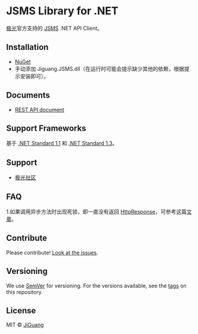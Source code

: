 # JSMS Library for .NET

[极光](https://www.jiguang.cn/)官方支持的 [JSMS](https://docs.jiguang.cn/jsms/guideline/JSMS_guide/) .NET API Client。

## Installation

- [NuGet](https://www.nuget.org/packages/Jiguang.JSMS/1.0.0)
- 手动添加 Jiguang.JSMS.dll（在运行时可能会提示缺少其他的依赖，根据提示安装即可）。

## Documents

- [REST API document](https://docs.jiguang.cn/jsms/server/rest_api_jsms/)

## Support Frameworks

基于 [.NET Standard 1.1](https://github.com/dotnet/standard/blob/master/docs/versions/netstandard1.1.md) 和 [.NET Standard 1.3](https://github.com/dotnet/standard/blob/master/docs/versions/netstandard1.3.md)。

## Support

- [极光社区](http://community.jiguang.cn/) 

## FAQ

1.如果调用异步方法时出现死锁，即一直没有返回 [HttpResponse](https://github.com/jpush/jsms-api-csharp-client/blob/v2-dev/Jiguang.JSMS/Model/HttpResponse.cs)，可参考这篇[文章](https://blogs.msdn.microsoft.com/jpsanders/2017/08/28/asp-net-do-not-use-task-result-in-main-context/)。

## Contribute

Please contribute! [Look at the issues](https://github.com/jpush/jsms-api-csharp-client/issues).

## Versioning

We use [SemVer](http://semver.org/lang/zh-CN/) for versioning. For the versions available, see the [tags](https://github.com/jpush/jsms-api-csharp-client/releases) on this repository.

## License

MIT © [JiGuang](/license)

